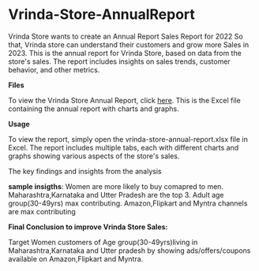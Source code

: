 # Vrinda-Store-AnnualReport

Vrinda Store wants to create an  Annual  Report Sales Report for 2022 So that, Vrinda store can understand their customers and grow more Sales in 2023.
This is the annual report for Vrinda Store, based on data from the store's sales. The report includes insights on sales trends, customer behavior, and other metrics.

**Files**

To view the Vrinda Store Annual Report, click [here](https://github.com/github.com/Nagutalli/vrinda-store-annual-report).
This is the Excel file containing the annual report with charts and graphs.

**Usage**

To view the report, simply open the vrinda-store-annual-report.xlsx file in Excel. The report includes multiple tabs, each with different charts and graphs showing various aspects of the store's sales.

The key findings and insights from the analysis

**sample insigths**:
Women are more likely to buy comapred to men.
Maharashtra,Karnataka and Utter Pradesh are the top 3.
Adult age group(30-49yrs) max contributing.
Amazon,Flipkart and Myntra channels are max contributing

**Final Conclusion to improve Vrinda Store Sales:**

Target Women customers of Age group(30-49yrs)living in Maharashtra,Karnataka and Utter pradesh by showing ads/offers/coupons available on Amazon,Flipkart and Myntra.
